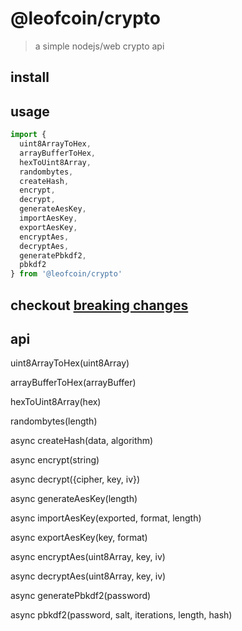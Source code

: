 # @leofcoin/crypto
> a simple nodejs/web crypto api
## install

## usage
```js
import {
  uint8ArrayToHex,
  arrayBufferToHex,
  hexToUint8Array,
  randombytes,
  createHash,
  encrypt,
  decrypt,
  generateAesKey,
  importAesKey,
  exportAesKey,
  encryptAes,
  decryptAes,
  generatePbkdf2,
  pbkdf2
} from '@leofcoin/crypto'
```

## checkout [breaking changes](./BREAKINGCHANGES.md)

## api

uint8ArrayToHex(uint8Array)

arrayBufferToHex(arrayBuffer)

hexToUint8Array(hex)

randombytes(length)

async createHash(data, algorithm)

async encrypt(string)

async decrypt({cipher, key, iv})

async generateAesKey(length)

async importAesKey(exported, format, length)

async exportAesKey(key, format)

async encryptAes(uint8Array, key, iv)

async decryptAes(uint8Array, key, iv)

async generatePbkdf2(password)

async pbkdf2(password, salt, iterations, length, hash)